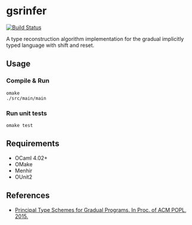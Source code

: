 # gsrinfer

[![Build Status](https://travis-ci.org/ymyzk/gsrinfer.svg?branch=master)](https://travis-ci.org/ymyzk/gsrinfer)

A type reconstruction algorithm implementation for the gradual implicitly typed language with shift and reset.

## Usage
### Compile & Run
```shell
omake
./src/main/main
```

### Run unit tests
```shell
omake test
```

## Requirements
- OCaml 4.02+
- OMake
- Menhir
- OUnit2

## References
- [Principal Type Schemes for Gradual Programs. In Proc. of ACM POPL, 2015.](http://www.cs.ubc.ca/~rxg/ptsgp.pdf)
